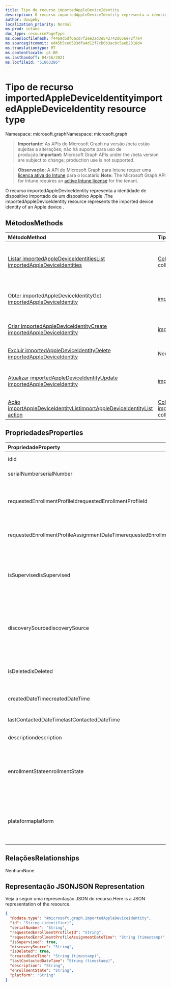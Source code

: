 ```yaml
---
title: Tipo de recurso importedAppleDeviceIdentity
description: O recurso importedAppleDeviceIdentity representa a identidade de dispositivo importado de um dispositivo Apple .
author: dougeby
localization_priority: Normal
ms.prod: intune
doc_type: resourcePageType
ms.openlocfilehash: f4469d5df6acd7f2ee3ad3e542742d656e72f7a4
ms.sourcegitcommit: ed45b5ce0583dfa4d12f7cb0b3ac0c5aeb2318d4
ms.translationtype: MT
ms.contentlocale: pt-BR
ms.lasthandoff: 04/16/2021
ms.locfileid: "51863286"
---
```

# <a name="importedappledeviceidentity-resource-type"></a><span data-ttu-id="5e187-103">Tipo de recurso importedAppleDeviceIdentity</span><span class="sxs-lookup"><span data-stu-id="5e187-103">importedAppleDeviceIdentity resource type</span></span>

<span data-ttu-id="5e187-104">Namespace: microsoft.graph</span><span class="sxs-lookup"><span data-stu-id="5e187-104">Namespace: microsoft.graph</span></span>

> <span data-ttu-id="5e187-105">**Importante:** As APIs do Microsoft Graph na versão /beta estão sujeitas a alterações; não há suporte para uso de produção.</span><span class="sxs-lookup"><span data-stu-id="5e187-105">**Important:** Microsoft Graph APIs under the /beta version are subject to change; production use is not supported.</span></span>

> <span data-ttu-id="5e187-106">**Observação:** A API do Microsoft Graph para Intune requer uma [licença ativa do Intune](https://go.microsoft.com/fwlink/?linkid=839381) para o locatário.</span><span class="sxs-lookup"><span data-stu-id="5e187-106">**Note:** The Microsoft Graph API for Intune requires an [active Intune license](https://go.microsoft.com/fwlink/?linkid=839381) for the tenant.</span></span>

<span data-ttu-id="5e187-107">O recurso importedAppleDeviceIdentity representa a identidade de dispositivo importado de um dispositivo Apple .</span><span class="sxs-lookup"><span data-stu-id="5e187-107">The importedAppleDeviceIdentity resource represents the imported device identity of an Apple device .</span></span>

## <a name="methods"></a><span data-ttu-id="5e187-108">Métodos</span><span class="sxs-lookup"><span data-stu-id="5e187-108">Methods</span></span>
|<span data-ttu-id="5e187-109">Método</span><span class="sxs-lookup"><span data-stu-id="5e187-109">Method</span></span>|<span data-ttu-id="5e187-110">Tipo de retorno</span><span class="sxs-lookup"><span data-stu-id="5e187-110">Return Type</span></span>|<span data-ttu-id="5e187-111">Descrição</span><span class="sxs-lookup"><span data-stu-id="5e187-111">Description</span></span>|
|:---|:---|:---|
|[<span data-ttu-id="5e187-112">Listar importedAppleDeviceIdentities</span><span class="sxs-lookup"><span data-stu-id="5e187-112">List importedAppleDeviceIdentities</span></span>](../api/intune-enrollment-importedappledeviceidentity-list.md)|<span data-ttu-id="5e187-113">[Coleção importedAppleDeviceIdentity](../resources/intune-enrollment-importedappledeviceidentity.md)</span><span class="sxs-lookup"><span data-stu-id="5e187-113">[importedAppleDeviceIdentity](../resources/intune-enrollment-importedappledeviceidentity.md) collection</span></span>|<span data-ttu-id="5e187-114">Listar propriedades e relações dos [objetos importedAppleDeviceIdentity.](../resources/intune-enrollment-importedappledeviceidentity.md)</span><span class="sxs-lookup"><span data-stu-id="5e187-114">List properties and relationships of the [importedAppleDeviceIdentity](../resources/intune-enrollment-importedappledeviceidentity.md) objects.</span></span>|
|[<span data-ttu-id="5e187-115">Obter importedAppleDeviceIdentity</span><span class="sxs-lookup"><span data-stu-id="5e187-115">Get importedAppleDeviceIdentity</span></span>](../api/intune-enrollment-importedappledeviceidentity-get.md)|[<span data-ttu-id="5e187-116">importedAppleDeviceIdentity</span><span class="sxs-lookup"><span data-stu-id="5e187-116">importedAppleDeviceIdentity</span></span>](../resources/intune-enrollment-importedappledeviceidentity.md)|<span data-ttu-id="5e187-117">Leia propriedades e relações do [objeto importedAppleDeviceIdentity.](../resources/intune-enrollment-importedappledeviceidentity.md)</span><span class="sxs-lookup"><span data-stu-id="5e187-117">Read properties and relationships of the [importedAppleDeviceIdentity](../resources/intune-enrollment-importedappledeviceidentity.md) object.</span></span>|
|[<span data-ttu-id="5e187-118">Criar importedAppleDeviceIdentity</span><span class="sxs-lookup"><span data-stu-id="5e187-118">Create importedAppleDeviceIdentity</span></span>](../api/intune-enrollment-importedappledeviceidentity-create.md)|[<span data-ttu-id="5e187-119">importedAppleDeviceIdentity</span><span class="sxs-lookup"><span data-stu-id="5e187-119">importedAppleDeviceIdentity</span></span>](../resources/intune-enrollment-importedappledeviceidentity.md)|<span data-ttu-id="5e187-120">Crie um novo [objeto importedAppleDeviceIdentity.](../resources/intune-enrollment-importedappledeviceidentity.md)</span><span class="sxs-lookup"><span data-stu-id="5e187-120">Create a new [importedAppleDeviceIdentity](../resources/intune-enrollment-importedappledeviceidentity.md) object.</span></span>|
|[<span data-ttu-id="5e187-121">Excluir importedAppleDeviceIdentity</span><span class="sxs-lookup"><span data-stu-id="5e187-121">Delete importedAppleDeviceIdentity</span></span>](../api/intune-enrollment-importedappledeviceidentity-delete.md)|<span data-ttu-id="5e187-122">Nenhum</span><span class="sxs-lookup"><span data-stu-id="5e187-122">None</span></span>|<span data-ttu-id="5e187-123">Exclui um [importedAppleDeviceIdentity](../resources/intune-enrollment-importedappledeviceidentity.md).</span><span class="sxs-lookup"><span data-stu-id="5e187-123">Deletes a [importedAppleDeviceIdentity](../resources/intune-enrollment-importedappledeviceidentity.md).</span></span>|
|[<span data-ttu-id="5e187-124">Atualizar importedAppleDeviceIdentity</span><span class="sxs-lookup"><span data-stu-id="5e187-124">Update importedAppleDeviceIdentity</span></span>](../api/intune-enrollment-importedappledeviceidentity-update.md)|[<span data-ttu-id="5e187-125">importedAppleDeviceIdentity</span><span class="sxs-lookup"><span data-stu-id="5e187-125">importedAppleDeviceIdentity</span></span>](../resources/intune-enrollment-importedappledeviceidentity.md)|<span data-ttu-id="5e187-126">Atualize as propriedades de [um objeto importedAppleDeviceIdentity.](../resources/intune-enrollment-importedappledeviceidentity.md)</span><span class="sxs-lookup"><span data-stu-id="5e187-126">Update the properties of a [importedAppleDeviceIdentity](../resources/intune-enrollment-importedappledeviceidentity.md) object.</span></span>|
|[<span data-ttu-id="5e187-127">Ação importAppleDeviceIdentityList</span><span class="sxs-lookup"><span data-stu-id="5e187-127">importAppleDeviceIdentityList action</span></span>](../api/intune-enrollment-importedappledeviceidentity-importappledeviceidentitylist.md)|<span data-ttu-id="5e187-128">[Coleção importedAppleDeviceIdentityResult](../resources/intune-enrollment-importedappledeviceidentityresult.md)</span><span class="sxs-lookup"><span data-stu-id="5e187-128">[importedAppleDeviceIdentityResult](../resources/intune-enrollment-importedappledeviceidentityresult.md) collection</span></span>|<span data-ttu-id="5e187-129">Ainda não documentado</span><span class="sxs-lookup"><span data-stu-id="5e187-129">Not yet documented</span></span>|

## <a name="properties"></a><span data-ttu-id="5e187-130">Propriedades</span><span class="sxs-lookup"><span data-stu-id="5e187-130">Properties</span></span>
|<span data-ttu-id="5e187-131">Propriedade</span><span class="sxs-lookup"><span data-stu-id="5e187-131">Property</span></span>|<span data-ttu-id="5e187-132">Tipo</span><span class="sxs-lookup"><span data-stu-id="5e187-132">Type</span></span>|<span data-ttu-id="5e187-133">Descrição</span><span class="sxs-lookup"><span data-stu-id="5e187-133">Description</span></span>|
|:---|:---|:---|
|<span data-ttu-id="5e187-134">id</span><span class="sxs-lookup"><span data-stu-id="5e187-134">id</span></span>|<span data-ttu-id="5e187-135">Cadeia de caracteres</span><span class="sxs-lookup"><span data-stu-id="5e187-135">String</span></span>|<span data-ttu-id="5e187-136">Chave da entidade.</span><span class="sxs-lookup"><span data-stu-id="5e187-136">Key of the entity.</span></span>|
|<span data-ttu-id="5e187-137">serialNumber</span><span class="sxs-lookup"><span data-stu-id="5e187-137">serialNumber</span></span>|<span data-ttu-id="5e187-138">String</span><span class="sxs-lookup"><span data-stu-id="5e187-138">String</span></span>|<span data-ttu-id="5e187-139">Número de série do dispositivo</span><span class="sxs-lookup"><span data-stu-id="5e187-139">Device serial number</span></span>|
|<span data-ttu-id="5e187-140">requestedEnrollmentProfileId</span><span class="sxs-lookup"><span data-stu-id="5e187-140">requestedEnrollmentProfileId</span></span>|<span data-ttu-id="5e187-141">Cadeia de Caracteres</span><span class="sxs-lookup"><span data-stu-id="5e187-141">String</span></span>|<span data-ttu-id="5e187-142">O administrador de ID do perfil de registro pretende aplicar-se ao dispositivo durante o próximo registro</span><span class="sxs-lookup"><span data-stu-id="5e187-142">Enrollment profile Id admin intends to apply to the device during next enrollment</span></span>|
|<span data-ttu-id="5e187-143">requestedEnrollmentProfileAssignmentDateTime</span><span class="sxs-lookup"><span data-stu-id="5e187-143">requestedEnrollmentProfileAssignmentDateTime</span></span>|<span data-ttu-id="5e187-144">DateTimeOffset</span><span class="sxs-lookup"><span data-stu-id="5e187-144">DateTimeOffset</span></span>|<span data-ttu-id="5e187-145">O perfil de registro de hora foi atribuído ao dispositivo</span><span class="sxs-lookup"><span data-stu-id="5e187-145">The time enrollment profile was assigned to the device</span></span>|
|<span data-ttu-id="5e187-146">isSupervised</span><span class="sxs-lookup"><span data-stu-id="5e187-146">isSupervised</span></span>|<span data-ttu-id="5e187-147">Boolean</span><span class="sxs-lookup"><span data-stu-id="5e187-147">Boolean</span></span>|<span data-ttu-id="5e187-148">Indica se o dispositivo Apple é supervisionado.</span><span class="sxs-lookup"><span data-stu-id="5e187-148">Indicates if the Apple device is supervised.</span></span> <span data-ttu-id="5e187-149">Mais informações estão em: https://support.apple.com/en-us/HT202837</span><span class="sxs-lookup"><span data-stu-id="5e187-149">More information is at: https://support.apple.com/en-us/HT202837</span></span>|
|<span data-ttu-id="5e187-150">discoverySource</span><span class="sxs-lookup"><span data-stu-id="5e187-150">discoverySource</span></span>|[<span data-ttu-id="5e187-151">discoverySource</span><span class="sxs-lookup"><span data-stu-id="5e187-151">discoverySource</span></span>](../resources/intune-enrollment-discoverysource.md)|<span data-ttu-id="5e187-152">Fonte de descoberta de dispositivo Apple.</span><span class="sxs-lookup"><span data-stu-id="5e187-152">Apple device discovery source.</span></span> <span data-ttu-id="5e187-153">Os valores possíveis são: `unknown`, `adminImport`, `deviceEnrollmentProgram`.</span><span class="sxs-lookup"><span data-stu-id="5e187-153">Possible values are: `unknown`, `adminImport`, `deviceEnrollmentProgram`.</span></span>|
|<span data-ttu-id="5e187-154">isDeleted</span><span class="sxs-lookup"><span data-stu-id="5e187-154">isDeleted</span></span>|<span data-ttu-id="5e187-155">Boolean</span><span class="sxs-lookup"><span data-stu-id="5e187-155">Boolean</span></span>|<span data-ttu-id="5e187-156">Indica se o dispositivo é excluído do Apple Business Manager</span><span class="sxs-lookup"><span data-stu-id="5e187-156">Indicates if the device is deleted from Apple Business Manager</span></span>|
|<span data-ttu-id="5e187-157">createdDateTime</span><span class="sxs-lookup"><span data-stu-id="5e187-157">createdDateTime</span></span>|<span data-ttu-id="5e187-158">DateTimeOffset</span><span class="sxs-lookup"><span data-stu-id="5e187-158">DateTimeOffset</span></span>|<span data-ttu-id="5e187-159">Data de criação hora do dispositivo</span><span class="sxs-lookup"><span data-stu-id="5e187-159">Created Date Time of the device</span></span>|
|<span data-ttu-id="5e187-160">lastContactedDateTime</span><span class="sxs-lookup"><span data-stu-id="5e187-160">lastContactedDateTime</span></span>|<span data-ttu-id="5e187-161">DateTimeOffset</span><span class="sxs-lookup"><span data-stu-id="5e187-161">DateTimeOffset</span></span>|<span data-ttu-id="5e187-162">Hora da Última Data Contata do dispositivo</span><span class="sxs-lookup"><span data-stu-id="5e187-162">Last Contacted Date Time of the device</span></span>|
|<span data-ttu-id="5e187-163">description</span><span class="sxs-lookup"><span data-stu-id="5e187-163">description</span></span>|<span data-ttu-id="5e187-164">Cadeia de caracteres</span><span class="sxs-lookup"><span data-stu-id="5e187-164">String</span></span>|<span data-ttu-id="5e187-165">A descrição do dispositivo</span><span class="sxs-lookup"><span data-stu-id="5e187-165">The description of the device</span></span>|
|<span data-ttu-id="5e187-166">enrollmentState</span><span class="sxs-lookup"><span data-stu-id="5e187-166">enrollmentState</span></span>|[<span data-ttu-id="5e187-167">enrollmentState</span><span class="sxs-lookup"><span data-stu-id="5e187-167">enrollmentState</span></span>](../resources/intune-shared-enrollmentstate.md)|<span data-ttu-id="5e187-168">O estado do dispositivo no Intune.</span><span class="sxs-lookup"><span data-stu-id="5e187-168">The state of the device in Intune.</span></span> <span data-ttu-id="5e187-169">Os possíveis valores são: `unknown`, `enrolled`, `pendingReset`, `failed`, `notContacted`, `blocked`.</span><span class="sxs-lookup"><span data-stu-id="5e187-169">Possible values are: `unknown`, `enrolled`, `pendingReset`, `failed`, `notContacted`, `blocked`.</span></span>|
|<span data-ttu-id="5e187-170">plataforma</span><span class="sxs-lookup"><span data-stu-id="5e187-170">platform</span></span>|[<span data-ttu-id="5e187-171">platform</span><span class="sxs-lookup"><span data-stu-id="5e187-171">platform</span></span>](../resources/intune-enrollment-platform.md)|<span data-ttu-id="5e187-172">A plataforma do Dispositivo.</span><span class="sxs-lookup"><span data-stu-id="5e187-172">The platform of the Device.</span></span> <span data-ttu-id="5e187-173">Os possíveis valores são: `unknown`, `ios`, `android`, `windows`, `windowsMobile`, `macOS`.</span><span class="sxs-lookup"><span data-stu-id="5e187-173">Possible values are: `unknown`, `ios`, `android`, `windows`, `windowsMobile`, `macOS`.</span></span>|

## <a name="relationships"></a><span data-ttu-id="5e187-174">Relações</span><span class="sxs-lookup"><span data-stu-id="5e187-174">Relationships</span></span>
<span data-ttu-id="5e187-175">Nenhum</span><span class="sxs-lookup"><span data-stu-id="5e187-175">None</span></span>

## <a name="json-representation"></a><span data-ttu-id="5e187-176">Representação JSON</span><span class="sxs-lookup"><span data-stu-id="5e187-176">JSON Representation</span></span>
<span data-ttu-id="5e187-177">Veja a seguir uma representação JSON do recurso.</span><span class="sxs-lookup"><span data-stu-id="5e187-177">Here is a JSON representation of the resource.</span></span>
<!-- {
  "blockType": "resource",
  "keyProperty": "id",
  "@odata.type": "microsoft.graph.importedAppleDeviceIdentity"
}
-->
``` json
{
  "@odata.type": "#microsoft.graph.importedAppleDeviceIdentity",
  "id": "String (identifier)",
  "serialNumber": "String",
  "requestedEnrollmentProfileId": "String",
  "requestedEnrollmentProfileAssignmentDateTime": "String (timestamp)",
  "isSupervised": true,
  "discoverySource": "String",
  "isDeleted": true,
  "createdDateTime": "String (timestamp)",
  "lastContactedDateTime": "String (timestamp)",
  "description": "String",
  "enrollmentState": "String",
  "platform": "String"
}
```




